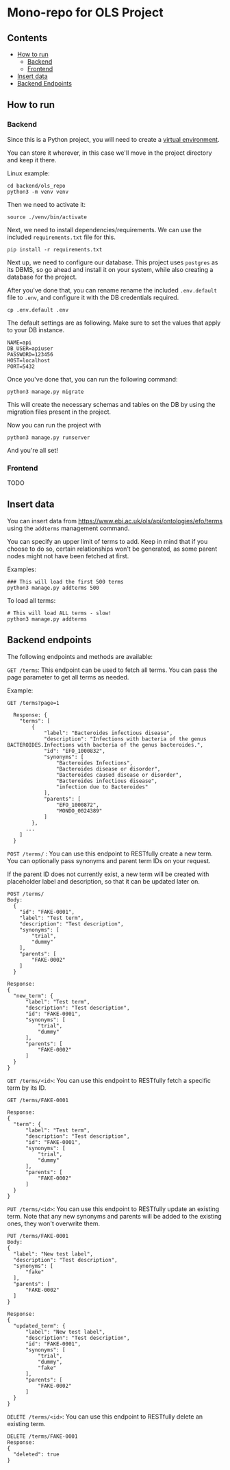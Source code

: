 # Mono-repo for OLS Project

## Contents

- [How to run](#how-to-run)
  - [Backend](#backend)
  - [Frontend](#frontend)
- [Insert data](#insert-data)
- [Backend Endpoints](#backend-endpoints)

## How to run

### Backend

Since this is a Python project, you will need to create a [virtual environment](https://docs.python.org/3/library/venv.html).

You can store it wherever, in this case we'll move in the project directory and keep it there.

Linux example:

```
cd backend/ols_repo
python3 -m venv venv
```

Then we need to activate it:

```
source ./venv/bin/activate
```

Next, we need to install dependencies/requirements. We can use the included `requirements.txt` file for this.

```
pip install -r requirements.txt
```

Next up, we need to configure our database. This project uses `postgres` as its DBMS, so go ahead and install it on your system, while also creating a database for the project.

After you've done that, you can rename rename the included `.env.default` file to `.env`, and configure it with the DB credentials required.

```
cp .env.default .env
```

The default settings are as following. Make sure to set the values that apply to your DB instance.

```
NAME=api
DB_USER=apiuser
PASSWORD=123456
HOST=localhost
PORT=5432
```

Once you've done that, you can run the following command:

```
python3 manage.py migrate
```

This will create the necessary schemas and tables on the DB by using the migration files present in the project.

Now you can run the project with

```
python3 manage.py runserver
```

And you're all set!

### Frontend

TODO

## Insert data

You can insert data from https://www.ebi.ac.uk/ols/api/ontologies/efo/terms using the `addterms` management command.

You can specify an upper limit of terms to add. Keep in mind that if you choose to do so, certain relationships won't be generated, as some parent nodes might not have been fetched at first.

Examples:

```
### This will load the first 500 terms
python3 manage.py addterms 500
```

To load all terms:

```
# This will load ALL terms - slow!
python3 manage.py addterms
```

## Backend endpoints

The following endpoints and methods are available:

`GET /terms`: This endpoint can be used to fetch all terms. You can pass the page parameter to get all terms as needed.

Example:

```
GET /terms?page=1

  Response: {
    "terms": [
        {
            "label": "Bacteroides infectious disease",
            "description": "Infections with bacteria of the genus BACTEROIDES.Infections with bacteria of the genus bacteroides.",
            "id": "EFO_1000832",
            "synonyms": [
                "Bacteroides Infections",
                "Bacteroides disease or disorder",
                "Bacteroides caused disease or disorder",
                "Bacteroides infectious disease",
                "infection due to Bacteroides"
            ],
            "parents": [
                "EFO_1000872",
                "MONDO_0024389"
            ]
        },
      ...
    ]
  }

```

`POST /terms/` : You can use this endpoint to RESTfully create a new term. You can optionally pass synonyms and parent term IDs on your request.

If the parent ID does not currently exist, a new term will be created with placeholder label and description, so that it can be updated later on.

```
POST /terms/
Body:
  {
    "id": "FAKE-0001",
    "label": "Test term",
    "description": "Test description",
    "synonyms": [
        "trial",
        "dummy"
    ],
    "parents": [
        "FAKE-0002"
    ]
  }

Response:
{
  "new_term": {
      "label": "Test term",
      "description": "Test description",
      "id": "FAKE-0001",
      "synonyms": [
          "trial",
          "dummy"
      ],
      "parents": [
          "FAKE-0002"
      ]
  }
}
```

`GET /terms/<id>`: You can use this endpoint to RESTfully fetch a specific term by its ID.

```
GET /terms/FAKE-0001

Response:
{
  "term": {
      "label": "Test term",
      "description": "Test description",
      "id": "FAKE-0001",
      "synonyms": [
          "trial",
          "dummy"
      ],
      "parents": [
          "FAKE-0002"
      ]
  }
}
```

`PUT /terms/<id>`: You can use this endpoint to RESTfully update an existing term. Note that any new synonyms and parents will be added to the existing ones, they won't overwrite them.

```
PUT /terms/FAKE-0001
Body:
{
  "label": "New test label",
  "description": "Test description",
  "synonyms": [
      "fake"
  ],
  "parents": [
      "FAKE-0002"
  ]
}

Response:
{
  "updated_term": {
      "label": "New test label",
      "description": "Test description",
      "id": "FAKE-0001",
      "synonyms": [
          "trial",
          "dummy",
          "fake"
      ],
      "parents": [
          "FAKE-0002"
      ]
  }
}
```

`DELETE /terms/<id>`: You can use this endpoint to RESTfully delete an existing term.

```
DELETE /terms/FAKE-0001
Response:
{
  "deleted": true
}
```
